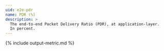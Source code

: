 ```yaml
---
uid: e2e-pdr
name: PDR (%)
description: >
  The end-to-end Packet Delivery Ratio (PDR), at application-layer.
  In percent.
---
```


{% include output-metric.md %}
